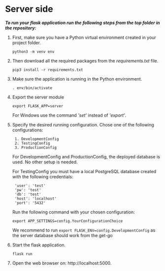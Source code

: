 # Server side

***To run your flask application run the following steps from the top folder in the repository:***

1. First, make sure you have a Python virtual environment created in your project folder. 
    
    ```
    python3 -m venv env
    ```
    
2. Then download all the required packages from the *requirements.txt* file.
    
    ```
    pip3 install -r requirements.txt
    ```
2. Make sure the application is running in the Python environment.

    ```
    . env/bin/activate
    ```

3. Export the server module

    ```
    export FLASK_APP=server
    ```

    For Windows use the command *'set'* instead of *'export'*.
    
4. Specify the desired running configuration. Chose one of the following configurations:
    
        1. DevelopmentConfig
        2. TestingConfig
        3. ProductionConfig
    
    For DevelopmentConfig and ProductionConfig, the deployed database is used. No other setup is needed.
    
    For TestingConfig you must have a local PostgreSQL database created with the following credentials:

        'user': 'test'
        'pw': 'test' 
        'db': 'test'
        'host': 'localhost'
        'port': '5432'
    
    Run the following command with your chosen configuration:
    
    ```
    export APP_SETTINGS=config.YourConfigurationChoice
    ```
    We recommend to run ```export FLASK_ENV=config.DevelopmentConfig``` as the server database should work from the get-go

5. Start the flask application.
    ```
    flask run
    ```
6. Open the web browser on: http://localhost:5000.

